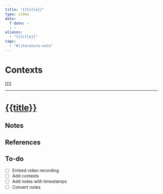 ```yaml
---
title: "{{title}}"
type: video
date:
  ? date: ~
  : ~
aliases:
  - "{{title}}"
tags:
  - "#literature-note"
---
```


# Contexts

\[\[\]\]

---

# [{{title}}]()

## Notes

## References

## To-do

* [ ] Embed video recording
* [ ] Add contexts
* [ ] Add notes with timestamps
* [ ] Convert notes

